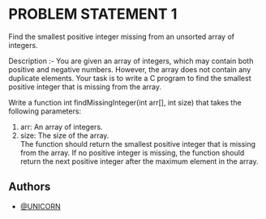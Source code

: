 
# PROBLEM STATEMENT 1

Find the smallest positive integer missing from an unsorted array of integers.

Description :-  You are given an array of integers, which may contain both positive and negative
numbers. However, the array does not contain any duplicate elements. Your task is to write a C
program to find the smallest positive integer that is missing from the array.

Write a function int findMissingInteger(int arr[], int size) that takes the following parameters:  
1. arr: An array of integers.  
2. size: The size of the array.  
The function should return the smallest positive integer that is missing from the array. If no
positive integer is missing, the function should return the next positive integer after the maximum
element in the array.





## Authors

- [@UNICORN](https://github.com/sahilgoyal7214)

